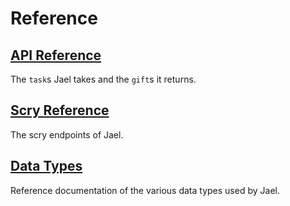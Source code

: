 # Reference

## [API Reference](urbit-docs/system/kernel/jael/reference/tasks)

The `task`s Jael takes and the `gift`s it returns.

## [Scry Reference](urbit-docs/system/kernel/jael/reference/scry)

The scry endpoints of Jael.

## [Data Types](urbit-docs/system/kernel/jael/reference/data-types)

Reference documentation of the various data types used by Jael.
